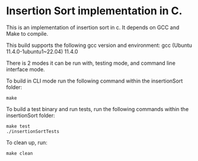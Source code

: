 # Insertion Sort implementation in C.

This is an implementation of insertion sort in c. It depends on GCC and Make to compile.

This build supports the following gcc version and environment: gcc (Ubuntu 11.4.0-1ubuntu1~22.04) 11.4.0

There is 2 modes it can be run with, testing mode, and command line interface mode.

To build in CLI mode run the following command within the insertionSort folder:

```
make
```

To build a test binary and run tests, run the following commands within the insertionSort folder:

```
make test
./insertionSortTests
```

To clean up, run:

```
make clean
```
